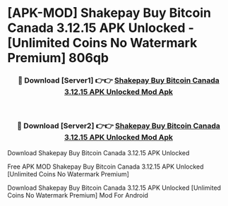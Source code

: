 # [APK-MOD] Shakepay  Buy Bitcoin Canada 3.12.15 APK Unlocked - [Unlimited Coins No Watermark Premium] 806qb



<div align="center">
<h3>🔴 Download [Server1] 👉👉 <a href="https://momento.my/?title=Shakepay__Buy_Bitcoin_Canada_3.12.15_APK_Unlocked">Shakepay  Buy Bitcoin Canada 3.12.15 APK Unlocked Mod Apk</a></h3><br>

<h3>🔴 Download [Server2] 👉👉 <a href="https://momento.my/?title=Shakepay__Buy_Bitcoin_Canada_3.12.15_APK_Unlocked">Shakepay  Buy Bitcoin Canada 3.12.15 APK Unlocked Mod Apk</a></h3>
</div>



Download Shakepay  Buy Bitcoin Canada 3.12.15 APK Unlocked 

Free APK MOD Shakepay  Buy Bitcoin Canada 3.12.15 APK Unlocked [Unlimited Coins No Watermark Premium]

Download Shakepay  Buy Bitcoin Canada 3.12.15 APK Unlocked [Unlimited Coins No Watermark Premium] Mod For Android
